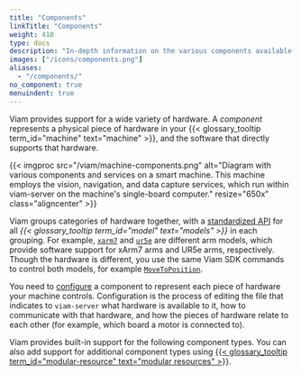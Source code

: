 ```yaml
---
title: "Components"
linkTitle: "Components"
weight: 410
type: docs
description: "In-depth information on the various components available within the Viam system."
images: ["/icons/components.png"]
aliases:
  - "/components/"
no_component: true
menuindent: true
---
```


Viam provides support for a wide variety of hardware.
A _component_ represents a physical piece of hardware in your {{< glossary_tooltip term_id="machine" text="machine" >}}, and the software that directly supports that hardware.

{{< imgproc src="/viam/machine-components.png" alt="Diagram with various components and services on a smart machine. This machine employs the vision, navigation, and data capture services, which run within viam-server on the machine's single-board computer." resize="650x" class="aligncenter" >}}
<br>

Viam groups categories of hardware together, with a [standardized API](/appendix/apis/#component-apis) for all _{{< glossary_tooltip term_id="model" text="models" >}}_ in each grouping.
For example, [`xarm7`](/components/arm/xarm7/) and [`ur5e`](/components/arm/ur5e/) are different arm models, which provide software support for xArm7 arms and UR5e arms, respectively.
Though the hardware is different, you use the same Viam SDK commands to control both models, for example [`MoveToPosition`](/components/arm/#movetoposition).

You need to [configure](/configure/#components) a component to represent each piece of hardware your machine controls.
Configuration is the process of editing the file that indicates to `viam-server` what hardware is available to it, how to communicate with that hardware, and how the pieces of hardware relate to each other (for example, which board a motor is connected to).

Viam provides built-in support for the following component types.
You can also add support for additional component types using [{{< glossary_tooltip term_id="modular-resource" text="modular resources" >}}](/registry/).
